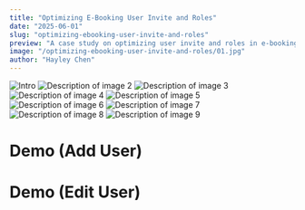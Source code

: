```yaml
---
title: "Optimizing E-Booking User Invite and Roles"
date: "2025-06-01"
slug: "optimizing-ebooking-user-invite-and-roles"
preview: "A case study on optimizing user invite and roles in e-booking."
image: "/optimizing-ebooking-user-invite-and-roles/01.jpg"
author: "Hayley Chen"
---
```


![Intro](/optimizing-ebooking-user-invite-and-roles/intro.jpg)
![Description of image 2](/optimizing-ebooking-user-invite-and-roles/02.jpg)
![Description of image 3](/optimizing-ebooking-user-invite-and-roles/03.jpg)
![Description of image 4](/optimizing-ebooking-user-invite-and-roles/04.jpg)
![Description of image 5](/optimizing-ebooking-user-invite-and-roles/05.jpg)
![Description of image 6](/optimizing-ebooking-user-invite-and-roles/06.jpg)
![Description of image 7](/optimizing-ebooking-user-invite-and-roles/07.jpg)
![Description of image 8](/optimizing-ebooking-user-invite-and-roles/08.jpg)
![Description of image 9](/optimizing-ebooking-user-invite-and-roles/09.jpg)

# Demo (Add User)
<Vimeo id="1094275328" />

# Demo (Edit User)
<Vimeo id="1094275339" />